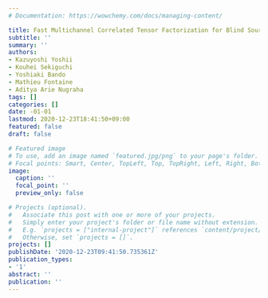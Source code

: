 ```yaml
---
# Documentation: https://wowchemy.com/docs/managing-content/

title: Fast Multichannel Correlated Tensor Factorization for Blind Source Separation
subtitle: ''
summary: ''
authors:
- Kazuyoshi Yoshii
- Kouhei Sekiguchi
- Yoshiaki Bando
- Mathieu Fontaine
- Aditya Arie Nugraha
tags: []
categories: []
date: -01-01
lastmod: 2020-12-23T18:41:50+09:00
featured: false
draft: false

# Featured image
# To use, add an image named `featured.jpg/png` to your page's folder.
# Focal points: Smart, Center, TopLeft, Top, TopRight, Left, Right, BottomLeft, Bottom, BottomRight.
image:
  caption: ''
  focal_point: ''
  preview_only: false

# Projects (optional).
#   Associate this post with one or more of your projects.
#   Simply enter your project's folder or file name without extension.
#   E.g. `projects = ["internal-project"]` references `content/project/deep-learning/index.md`.
#   Otherwise, set `projects = []`.
projects: []
publishDate: '2020-12-23T09:41:50.735361Z'
publication_types:
- '1'
abstract: ''
publication: ''
---
```

